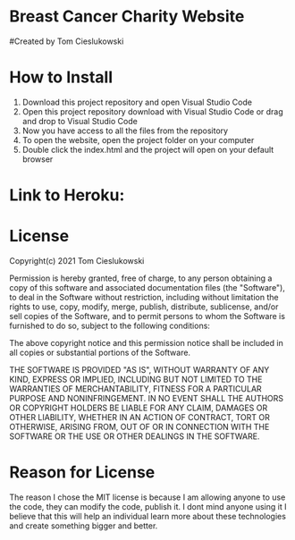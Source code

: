 # Breast Cancer Charity Website
#Created by Tom Cieslukowski

# How to Install
1. Download this project repository and open Visual Studio Code
2. Open this project repository download with Visual Studio Code or drag and drop to Visual Studio Code
3. Now you have access to all the files from the repository
4. To open the website, open the project folder on your computer
5. Double click the index.html and the project will open on your default browser

# Link to Heroku: 

# License
Copyright(c) 2021 Tom Cieslukowski

Permission is hereby granted, free of charge, to any person obtaining a copy of this software and associated documentation files (the "Software"), to deal in the Software without restriction, including without limitation the rights to use, copy, modify, merge, publish, distribute, sublicense, and/or sell copies of the Software, and to permit persons to whom the Software is furnished to do so, subject to the following conditions:

The above copyright notice and this permission notice shall be included in all copies or substantial portions of the Software.

THE SOFTWARE IS PROVIDED "AS IS", WITHOUT WARRANTY OF ANY KIND, EXPRESS OR IMPLIED, INCLUDING BUT NOT LIMITED TO THE WARRANTIES OF MERCHANTABILITY, FITNESS FOR A PARTICULAR PURPOSE AND NONINFRINGEMENT. IN NO EVENT SHALL THE AUTHORS OR COPYRIGHT HOLDERS BE LIABLE FOR ANY CLAIM, DAMAGES OR OTHER LIABILITY, WHETHER IN AN ACTION OF CONTRACT, TORT OR OTHERWISE, ARISING FROM, OUT OF OR IN CONNECTION WITH THE SOFTWARE OR THE USE OR OTHER DEALINGS IN THE SOFTWARE.

# Reason for License
The reason I chose the MIT license is because I am allowing anyone to use the code, they can modify the code, publish it. I dont mind anyone using it I believe that this will help an individual learn more about these technologies and create something bigger and better.
